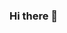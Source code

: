 ### Hi there 👋

<!--
**ericlacerda/ericlacerda** is a ✨ _special_ ✨ repository because its `README.md` (this file) appears on your GitHub profile.

Here are some ideas to get you started:

- 🔭 I’m currently working on ...
- 🌱 I’m currently learning ...
- 👯 I’m looking to collaborate on ...
- 🤔 I’m looking for help with ...
- 💬 Ask me about ...
- 📫 How to reach me: ...
- 😄 Pronouns: ...
- ⚡ Fun fact: ...
--


[![Anurag's GitHub stats](https://github-readme-stats.vercel.app/api?username=ericlacerda&count_private=true&show_icons=true&theme=gruvbox)](https://github.com/ericlacerda/github-readme-stats)

[![Top Langs](https://github-readme-stats.vercel.app/api/top-langs/?username=ericlacerda&layout=compact&theme=gruvbox)](https://github.com/ericlacerda/github-readme-stats)
